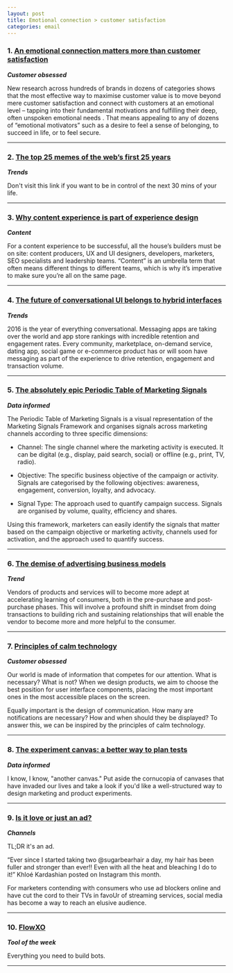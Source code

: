 ```yaml
---
layout: post
title: Emotional connection > customer satisfaction
categories: email
---
```


### 1. [An emotional connection matters more than customer satisfaction][emot]
_<strong>Customer obsessed</strong>_

New research across hundreds of brands in dozens of categories shows that the most effective way to maximise customer value is to move beyond mere customer satisfaction and connect with customers at an emotional level – tapping into their fundamental motivations and fulfilling their deep, often unspoken emotional needs . That means appealing to any of dozens of “emotional motivators” such as a desire to feel a sense of belonging, to succeed in life, or to feel secure.

[emot]:https://hbr.org/2016/08/an-emotional-connection-matters-more-than-customer-satisfaction

***

### 2. [The top 25 memes of the web’s first 25 years][meme]
_<strong>Trends</strong>_

Don't visit this link if you want to be in control of the next 30 mins of your life.

[meme]:https://medium.com/@washingtonpost/all-your-memes-are-belong-to-us-bf639e85d3f5#.nkx660tb2

***

### 3. [Why content experience is part of experience design][contentx]
_<strong>Content</strong>_

For a content experience to be successful, all the house’s builders must be on site: content producers, UX and UI designers, developers, marketers, SEO specialists and leadership teams. “Content” is an umbrella term that often means different things to different teams, which is why it’s imperative to make sure you’re all on the same page.

[contentx]:https://blogs.adobe.com/creativecloud/why-content-experience-is-part-of-experience-design/

***

### 4. [The future of conversational UI belongs to hybrid interfaces][convui]
_<strong>Trends</strong>_

2016 is the year of everything conversational. Messaging apps are taking over the world and app store rankings with incredible retention and engagement rates. Every community, marketplace, on-demand service, dating app, social game or e-commerce product has or will soon have messaging as part of the experience to drive retention, engagement and transaction volume.

[convui]:https://medium.com/the-layer/the-future-of-conversational-ui-belongs-to-hybrid-interfaces-8a228de0bdb5?curator=MediaREDEF#.odg1scazo

***

### 5. [The absolutely epic Periodic Table of Marketing Signals][marketingsignals]
_<strong>Data informed</strong>_

The Periodic Table of Marketing Signals is a visual representation of the Marketing Signals Framework and organises signals across marketing channels according to three specific dimensions:

* Channel: The single channel where the marketing activity is executed. It can be digital (e.g., display, paid search, social) or offline (e.g., print, TV, radio).

* Objective: The specific business objective of the campaign or activity. Signals are categorised by the following objectives: awareness, engagement, conversion, loyalty, and advocacy.

* Signal Type: The approach used to quantify campaign success. Signals are organised by volume, quality, efficiency and shares.

Using this framework, marketers can easily identify the signals that matter based on the campaign objective or marketing activity, channels used for activation, and the approach used to quantify success.

[marketingsignals]:http://chiefmartec.com/2016/08/epic-periodic-table-marketing-signals/

***

### 6. [The demise of advertising business models][adbiz]
_<strong>Trend</strong>_

Vendors of products and services will to become more adept at accelerating learning of consumers, both in the pre-purchase and post-purchase phases. This will involve a profound shift in mindset from doing transactions to building rich and sustaining relationships that will enable the vendor to become more and more helpful to the consumer.

[adbiz]:http://edgeperspectives.typepad.com/edge_perspectives/2016/08/the-demise-of-advertising-business-models.html

***

### 7. [Principles of calm technology][calmtech]
_<strong>Customer obsessed</strong>_

Our world is made of information that competes for our attention. What is necessary? What is not? When we design products, we aim to choose the best position for user interface components, placing the most important ones in the most accessible places on the screen.

Equally important is the design of communication. How many are notifications are necessary? How and when should they be displayed? To answer this, we can be inspired by the principles of calm technology.

[calmtech]:http://www.calmtech.com/

***

### 8. [The experiment canvas: a better way to plan tests][excanvas]
_<strong>Data informed</strong>_

I know, I know, "another canvas." Put aside the cornucopia of canvases that have invaded our lives and take a look if you'd like a well-structured way to design marketing and product experiments.

[excanvas]:http://conversionxl.com/experiment-canvas/

***

### 9. [Is it love or just an ad?][adlove]
_<strong>Channels</strong>_

TL;DR it's an ad.

“Ever since I started taking two @sugarbearhair a day, my hair has been fuller and stronger than ever!! Even with all the heat and bleaching I do to it!” Khloé Kardashian posted on Instagram this month.

For marketers contending with consumers who use ad blockers online and have cut the cord to their TVs in favoUr of streaming services, social media has become a way to reach an elusive audience.

[adlove]:http://www.nytimes.com/2016/08/30/business/media/instagram-ads-marketing-kardashian.html?_r=0

***

### 10. [FlowXO][flow]
_<strong>Tool of the week</strong>_

Everything you need to build bots.

[flow]:https://flowxo.com/

***
